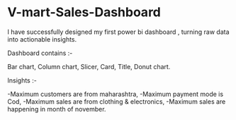 # V-mart-Sales-Dashboard  
I have successfully designed my first power bi dashboard , turning raw data into actionable insights.

Dashboard contains :-

Bar chart,
Column chart,
Slicer,
Card,
Title,
Donut chart.

Insights :-

-Maximum customers are from maharashtra,
-Maximum payment mode is Cod,
-Maximum sales are from clothing & electronics,
-Maximum sales are happening in month of november.
